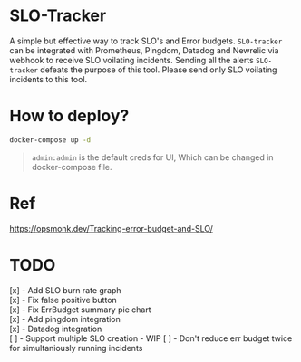 # SLO-Tracker
A simple but effective way to track SLO's and Error budgets. `SLO-tracker` can be integrated with Prometheus, Pingdom, Datadog and Newrelic via webhook to receive SLO voilating incidents. Sending all the alerts `SLO-tracker` defeats the purpose of this tool. Please send only SLO voilating incidents to this tool.

# How to deploy?
```sh    
docker-compose up -d      
```    
> `admin:admin` is the default creds for UI, Which can be changed in docker-compose file.

# Ref
https://opsmonk.dev/Tracking-error-budget-and-SLO/  

# TODO
[x] - Add SLO burn rate graph    
[x] - Fix false positive button   
[x] - Fix ErrBudget summary pie chart            
[x] - Add pingdom integration    
[x] - Datadog integration     
[ ] - Support multiple SLO creation - WIP
[ ] - Don't reduce err budget twice for simultaniously running incidents 


